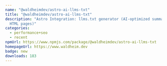 ```yaml
---
name: "@waldheimdev/astro-ai-llms-txt"
title: "@waldheimdev/astro-ai-llms-txt"
description: "Astro Integration: llms.txt generator (AI-optimized summary of all
  HTML pages)"
categories:
  - performance+seo
  - recent
npmUrl: https://www.npmjs.com/package/@waldheimdev/astro-ai-llms-txt
homepageUrl: https://www.waldheim.dev
badge: new
downloads: 183
---
```

